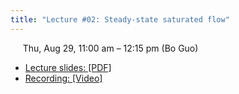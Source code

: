 ```yaml
---
title: "Lecture #02: Steady-state saturated flow"
---
```


&nbsp;&nbsp;&nbsp;&nbsp;&nbsp;Thu, Aug 29, 11:00 am – 12:15 pm (Bo Guo)

- [Lecture slides: [PDF]](../assets/lecture_slides/Lecture_2_(8-29-2024).pdf) 
- [Recording: [Video]](https://arizona.zoom.us/rec/share/07Fn-FV3abhaVYv6oweVPEzq63AjL48kyiHkBzSSQydheJnSoRjPuul0UnE5bd27.ByOd6db-TL8ZViB4?startTime=1724954312000)
